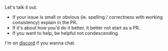 Let's talk it out.

- If your issue is small or obvious (ie. spelling / correctness with working consistency) explain in the PR.
- If it's about how you'd do it better, it better not start as a PR.
- If you want to help, be helpful not condescending.

I'm on [discord](https://discord.gg/22YcETVb) if you wanna chat.
